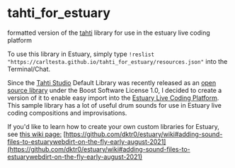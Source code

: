 # tahti_for_estuary
formatted version of the [tahti](https://tahti.studio) library for use in the estuary live coding platform

To use this library in Estuary, simply type ```!reslist "https://carltesta.github.io/tahti_for_estuary/resources.json"``` into the Terminal/Chat.

Since the [Tahti Studio](https://tahti.studio/) Default Library was recently released as an [open source library](https://github.com/tahti-studio/tahti-default-library) under the Boost Software License 1.0, I decided to create a version of it to enable easy import into the [Estuary Live Coding Platform](https://estuary.mcmaster.ca). This sample library has a lot of useful drum sounds for use in Estuary live coding compositions and improvisations.

If you'd like to learn how to create your own custom libraries for Estuary, see [this wiki page:](https://github.com/dktr0/estuary/wiki#adding-sound-files-to-estuarywebdirt-on-the-fly-early-august-2021) [https://github.com/dktr0/estuary/wiki#adding-sound-files-to-estuarywebdirt-on-the-fly-early-august-2021](https://github.com/dktr0/estuary/wiki#adding-sound-files-to-estuarywebdirt-on-the-fly-early-august-2021)
